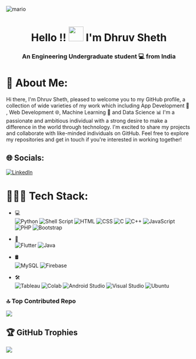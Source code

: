 ![mario](https://user-images.githubusercontent.com/10498744/210012254-234538ff-d198-48aa-8964-37e6fd45d227.gif)

<h1 align="center">Hello !! <img src="https://media.giphy.com/media/v1.Y2lkPTc5MGI3NjExMGI4YjM2ZGNiNTg5NTI2N2UxNjdkNDNjM2E2OTAzODkyZTQ3MmYwZCZjdD1z/w1OBpBd7kJqHrJnJ13/giphy.gif" width="40px"> I'm Dhruv Sheth</h1>

#### <h3 align="center">An Engineering Undergraduate student 💻 from India </h3> 

# 💫 About Me:
Hi there, I'm Dhruv Sheth, pleased to welcome you to my GitHub profile, a collection of wide varieties of my work which including App Development 📱 , Web Development 🌐, Machine Learning 🤖 and Data Science 📊 I'm a passionate and ambitious individual with a strong desire to make a difference in the world through technology. I'm excited to share my projects and collaborate with like-minded individuals on GitHub. Feel free to explore my repositories and get in touch if you're interested in working together!
<br> 

## 🌐 Socials:
[![LinkedIn](https://img.shields.io/badge/LinkedIn-%230077B5.svg?logo=linkedin&logoColor=white)](https://www.linkedin.com/in/dhruvnet) 

# 👩🏾‍💻 Tech Stack:

- 💻 &nbsp; <br>
	![Python](https://img.shields.io/badge/Python-3776AB?style=for-the-badge&logo=python&logoColor=white)
	![Shell Script](https://img.shields.io/badge/Shell_Script-121011?style=for-the-badge&logo=gnu-bash&logoColor=white)
	![HTML](https://img.shields.io/badge/HTML5-E34F26?style=for-the-badge&logo=html5&logoColor=white)
	![CSS](https://img.shields.io/badge/CSS3-1572B6?style=for-the-badge&logo=css3&logoColor=white)
	![C](https://img.shields.io/badge/C-00599C?style=for-the-badge&logo=c&logoColor=white)
	![C++](https://img.shields.io/badge/c++-%2300599C.svg?style=for-the-badge&logo=c%2B%2B&logoColor=white)
	![JavaScript](https://img.shields.io/badge/javascript-%23323330.svg?style=for-the-badge&logo=javascript&logoColor=%23F7DF1E)
	![PHP](https://img.shields.io/badge/php-%23777BB4.svg?style=for-the-badge&logo=php&logoColor=white)
	![Bootstrap](https://img.shields.io/badge/bootstrap-%23563D7C.svg?style=for-the-badge&logo=bootstrap&logoColor=white)

- 📱 &nbsp; <br>
	![Flutter](https://img.shields.io/badge/Flutter-02569B?style=for-the-badge&logo=flutter&logoColor=white)
	![Java](https://img.shields.io/badge/java-%23ED8B00.svg?style=for-the-badge&logo=java&logoColor=white)

- 🛢 &nbsp; <br>
	![MySQL](https://img.shields.io/badge/mysql-%2300f.svg?style=for-the-badge&logo=mysql&logoColor=white)
	![Firebase](https://img.shields.io/badge/firebase-%23039BE5.svg?style=for-the-badge&logo=firebase)

- 🛠️ &nbsp; <br>
	![Tableau](https://img.shields.io/badge/Tableau-E97627?style=for-the-badge&logo=Tableau&logoColor=white)
	![Colab](https://img.shields.io/badge/Colab-F9AB00?style=for-the-badge&logo=googlecolab&color=525252)
	![Android Studio](https://img.shields.io/badge/Android%20Studio-3DDC84.svg?style=for-the-badge&logo=android-studio&logoColor=white)
	![Visual Studio](https://img.shields.io/badge/Visual%20Studio-5C2D91.svg?style=for-the-badge&logo=visual-studio&logoColor=white)
	![Ubuntu](https://img.shields.io/badge/Ubuntu-E95420?style=for-the-badge&logo=ubuntu&logoColor=white)


### 🔝 Top Contributed Repo
![](https://github-contributor-stats.vercel.app/api?username=Dhruvnet&limit=5&theme=dark&combine_all_yearly_contributions=true)

## 🏆 GitHub Trophies
![](https://github-profile-trophy.vercel.app/?username=Dhruvnet&theme=discord&no-frame=false&no-bg=false&margin-w=4)
